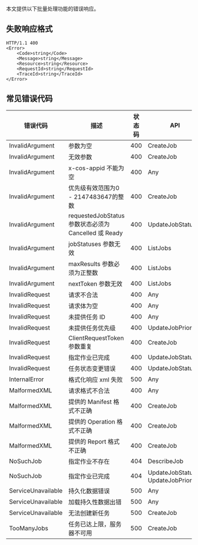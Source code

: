 本文提供以下批量处理功能的错误响应。

## 失败响应格式

```shell
HTTP/1.1 400
<Error>
    <Code>string</Code>
    <Message>string</Message>
    <Resource>string</Resource>
    <RequestId>string</RequestId>
    <TraceId>string</TraceId>
</Error>
```

## 常见错误代码

| 错误代码           | 描述                                              | 状态码 | API                               |
| ------------------ | ------------------------------------------------- | ------ | --------------------------------- |
| InvalidArgument    | 参数为空                                          | 400    | CreateJob                         |
| InvalidArgument    | 无效参数                                          | 400    | CreateJob                         |
| InvalidArgument    | x-cos-appid 不能为空                               | 400    | Any                               |
| InvalidArgument    | 优先级有效范围为0 - 2147483647的整数               | 400    | CreateJob                         |
| InvalidArgument    | requestedJobStatus 参数状态必须为 Cancelled 或 Ready | 400    | UpdateJobStatus                   |
| InvalidArgument    | jobStatuses 参数无效                              | 400    | ListJobs                          |
| InvalidArgument    | maxResults 参数必须为正整数                       | 400    | ListJobs                          |
| InvalidArgument    | nextToken 参数无效                                | 400    | ListJobs                          |
| InvalidRequest     | 请求不合法                                        | 400    | Any                               |
| InvalidRequest     | 请求体为空                                        | 400    | Any                               |
| InvalidRequest     | 未提供任务 ID                                     | 400    | Any                               |
| InvalidRequest     | 未提供任务优先级                                  | 400    | UpdateJobPriority                 |
| InvalidRequest     | ClientRequestToken 参数重复                       | 400    | CreateJob                         |
| InvalidRequest     | 指定作业已完成                                    | 400    | UpdateJobStatus                   |
| InvalidRequest     | 任务状态变更错误                                  | 400    | UpdateJobStatus                   |
| InternalError      |格式化响应 xml 失败   | 500    | Any                               |
| MalformedXML       | 请求格式不合法                                    | 400    | Any                               |
| MalformedXML       | 提供的 Manifest 格式不正确                        | 400    | CreateJob                         |
| MalformedXML       | 提供的 Operation 格式不正确                       | 400    | CreateJob                         |
| MalformedXML       | 提供的 Report 格式不正确                          | 400    | CreateJob                         |
| NoSuchJob          | 指定作业不存在                                    | 404    | DescribeJob                       |
| NoSuchJob          | 指定作业已完成                                    | 404    | UpdateJobStatus，UpdateJobPriority |
| ServiceUnavailable | 持久化数据错误                                    | 500    | Any                               |
| ServiceUnavailable | 加载持久性数据出错                                | 500    | Any                               |
| ServiceUnavailable | 无法创建新任务                                    | 500    | CreateJob                         |
| TooManyJobs        | 任务已达上限，服务器不可用                        | 500    | CreateJob                         |

